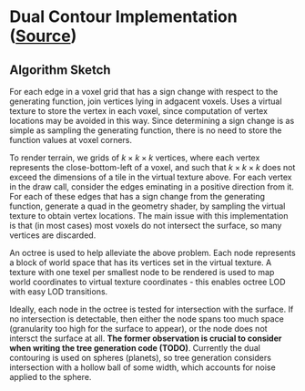 # Dual Contour Implementation ([Source](https://www.cs.rice.edu/~jwarren/papers/dualcontour.pdf))

## Algorithm Sketch

For each edge in a voxel grid that has a sign change with respect to the generating function, join vertices lying in adgacent voxels. Uses a virtual texture to store the vertex in each voxel, since computation of vertex locations may be avoided in this way. Since determining a sign change is as simple as sampling the generating function, there is no need to store the function values at voxel corners.

To render terrain, we grids of $k\times k\times k$ vertices, where each vertex represents the close-bottom-left of a voxel, and such that $k\times k\times k$ does not exceed the dimensions of a tile in the virtual texture above. For each vertex in the draw call, consider the edges eminating in a positive direction from it. For each of these edges that has a sign change from the generating function, generate a quad in the geometry shader, by sampling the virtual texture to obtain vertex locations. The main issue with this implementation is that (in most cases) most voxels do not intersect the surface, so many vertices are discarded.

An octree is used to help alleviate the above problem. Each node represents a block of world space that has its vertices set in the virtual texture. A texture with one texel per smallest node to be rendered is used to map world coordinates to virtual texture coordinates - this enables octree LOD with easy LOD transitions. 

Ideally, each node in the octree is tested for intersection with the surface. If no intersection is detectable, then either the node spans too much space (granularity too high for the surface to appear), or the node does not intersct the surface at all. **The former observation is crucial to consider when writing the tree generation code (TODO)**. Currently the dual contouring is used on spheres (planets), so tree generation considers intersection with a hollow ball of some width, which accounts for noise applied to the sphere.
